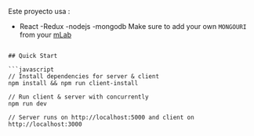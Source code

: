 Este proyecto usa :
- React
-Redux
-nodejs
-mongodb
Make sure to add your own `MONGOURI` from your [mLab](https://mlab.com) 
```

## Quick Start

```javascript
// Install dependencies for server & client
npm install && npm run client-install

// Run client & server with concurrently
npm run dev

// Server runs on http://localhost:5000 and client on http://localhost:3000
```
